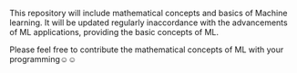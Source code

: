 This repository will include mathematical concepts and basics of Machine learning.
It will be updated regularly inaccordance with the advancements of ML applications, providing the basic concepts of ML.

Please feel free to contribute the mathematical concepts of ML with your programming☺️☺️
